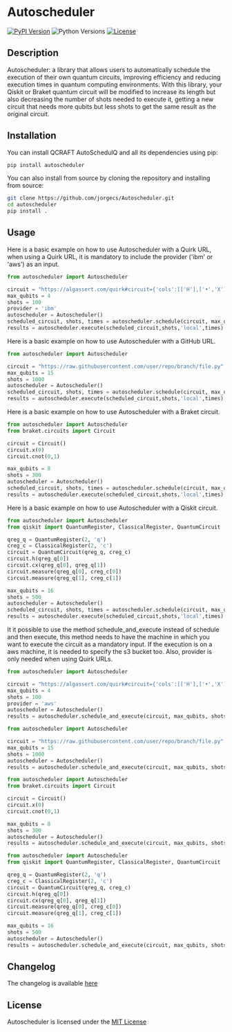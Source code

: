 # Autoscheduler
[![PyPI Version](https://img.shields.io/pypi/v/autoscheduler.svg)](https://pypi.org/project/autoscheduler/)
![Python Versions](https://img.shields.io/badge/python-3.9%20|%203.10%20|%203.11%20|%203.12-blue.svg)
[![License](https://img.shields.io/badge/license-MIT-green.svg)](https://github.com/jorgecs/Autoscheduler/blob/main/LICENSE)
## Description

Autoscheduler: a library that allows users to automatically schedule the execution of their own quantum circuits, improving efficiency and reducing execution times in quantum computing environments. With this library, your Qiskit or Braket quantum circuit will be modified to increase its length but also decreasing the number of shots needed to execute it, getting a new circuit that needs more qubits but less shots to get the same result as the original circuit.

## Installation

You can install QCRAFT AutoSchedulQ and all its dependencies using pip:

```bash
pip install autoscheduler
```

You can also install from source by cloning the repository and installing from source:

```bash
git clone https://github.com/jorgecs/Autoscheduler.git
cd autoscheduler
pip install .
```

## Usage

Here is a basic example on how to use Autoscheduler with a Quirk URL, when using a Quirk URL, it is mandatory to include the provider ('ibm' or 'aws') as an input.
```python
from autoscheduler import Autoscheduler

circuit = "https://algassert.com/quirk#circuit={'cols':[['H'],['•','X'],['Measure','Measure']]}"
max_qubits = 4
shots = 100
provider = 'ibm'
autoscheduler = Autoscheduler()
scheduled_circuit, shots, times = autoscheduler.schedule(circuit, max_qubits, shots, provider)
results = autoscheduler.execute(scheduled_circuit,shots,'local',times)
```

Here is a basic example on how to use Autoscheduler with a GitHub URL.
```python
from autoscheduler import Autoscheduler

circuit = "https://raw.githubusercontent.com/user/repo/branch/file.py"
max_qubits = 15
shots = 1000
autoscheduler = Autoscheduler()
scheduled_circuit, shots, times = autoscheduler.schedule(circuit, max_qubits, shots)
results = autoscheduler.execute(scheduled_circuit,shots,'local',times)
```

Here is a basic example on how to use Autoscheduler with a Braket circuit.
```python
from autoscheduler import Autoscheduler
from braket.circuits import Circuit

circuit = Circuit()
circuit.x(0)
circuit.cnot(0,1)

max_qubits = 8
shots = 300
autoscheduler = Autoscheduler()
scheduled_circuit, shots, times = autoscheduler.schedule(circuit, max_qubits, shots)
results = autoscheduler.execute(scheduled_circuit,shots,'local',times)
```

Here is a basic example on how to use Autoscheduler with a Qiskit circuit.
```python
from autoscheduler import Autoscheduler
from qiskit import QuantumRegister, ClassicalRegister, QuantumCircuit

qreg_q = QuantumRegister(2, 'q')
creg_c = ClassicalRegister(2, 'c')
circuit = QuantumCircuit(qreg_q, creg_c)
circuit.h(qreg_q[0])
circuit.cx(qreg_q[0], qreg_q[1])
circuit.measure(qreg_q[0], creg_c[0])
circuit.measure(qreg_q[1], creg_c[1])

max_qubits = 16
shots = 500
autoscheduler = Autoscheduler()
scheduled_circuit, shots, times = autoscheduler.schedule(circuit, max_qubits, shots)
results = autoscheduler.execute(scheduled_circuit,shots,'local',times)
```

It it possible to use the method schedule_and_execute instead of schedule and then execute, this method needs to have the machine in which you want to execute the circuit as a mandatory input. If the execution is on a aws machine, it is needed to specify the s3 bucket too. Also, provider is only needed when using Quirk URLs.

```python
from autoscheduler import Autoscheduler

circuit = "https://algassert.com/quirk#circuit={'cols':[['H'],['•','X'],['Measure','Measure']]}"
max_qubits = 4
shots = 100
provider = 'aws'
autoscheduler = Autoscheduler()
results = autoscheduler.schedule_and_execute(circuit, max_qubits, shots, 'ionq', provider, 'amazon-braket-s3')
```

```python
from autoscheduler import Autoscheduler

circuit = "https://raw.githubusercontent.com/user/repo/branch/file.py"
max_qubits = 15
shots = 1000
autoscheduler = Autoscheduler()
results = autoscheduler.schedule_and_execute(circuit, max_qubits, shots, 'ibm_brisbane')
```

```python
from autoscheduler import Autoscheduler
from braket.circuits import Circuit

circuit = Circuit()
circuit.x(0)
circuit.cnot(0,1)

max_qubits = 8
shots = 300
autoscheduler = Autoscheduler()
results = autoscheduler.schedule_and_execute(circuit, max_qubits, shots, 'ionq', s3_bucket='amazon-braket-s3')
```

```python
from autoscheduler import Autoscheduler
from qiskit import QuantumRegister, ClassicalRegister, QuantumCircuit

qreg_q = QuantumRegister(2, 'q')
creg_c = ClassicalRegister(2, 'c')
circuit = QuantumCircuit(qreg_q, creg_c)
circuit.h(qreg_q[0])
circuit.cx(qreg_q[0], qreg_q[1])
circuit.measure(qreg_q[0], creg_c[0])
circuit.measure(qreg_q[1], creg_c[1])

max_qubits = 16
shots = 500
autoscheduler = Autoscheduler()
results = autoscheduler.schedule_and_execute(circuit, max_qubits, shots, 'ibm_brisbane')

```

## Changelog
The changelog is available [here](https://github.com/jorgecs/Autoscheduler/blob/main/CHANGELOG.md)

## License
Autoscheduler is licensed under the [MIT License](LICENSE)

